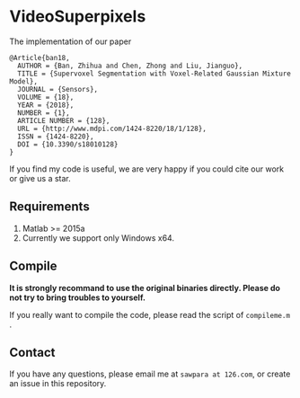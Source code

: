 # VideoSuperpixels

The implementation of our paper 

```
@Article{ban18,
  AUTHOR = {Ban, Zhihua and Chen, Zhong and Liu, Jianguo},
  TITLE = {Supervoxel Segmentation with Voxel-Related Gaussian Mixture Model},
  JOURNAL = {Sensors},
  VOLUME = {18},
  YEAR = {2018},
  NUMBER = {1},
  ARTICLE NUMBER = {128},
  URL = {http://www.mdpi.com/1424-8220/18/1/128},
  ISSN = {1424-8220},
  DOI = {10.3390/s18010128}
}
```

If you find my code is useful, we are very happy if you could cite our work or give us a star.


## Requirements

1. Matlab >= 2015a
2. Currently we support only Windows x64.

## Compile

**It is strongly recommand to use the original binaries directly. Please do not try to bring troubles to yourself.**

If you really want to compile the code, please read the script of `compileme.m` .

## Contact
If you have any questions, please email me at `sawpara at 126.com`, or create an issue in this repository.
